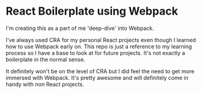 # React Boilerplate using Webpack

I'm creating this as a part of me 'deep-dive' into Webpack.

I've always used CRA for my personal React projects even though I learned how to use Webpack early on. This repo is just a reference to my learning process so I have a base to look at for future projects. It's not exactly a boilerplate in the normal sense.

It definitely won't be on the level of CRA but I did feel the need to get more immersed with Webpack. It's pretty awesome and will definitely come in handy with non React projects.